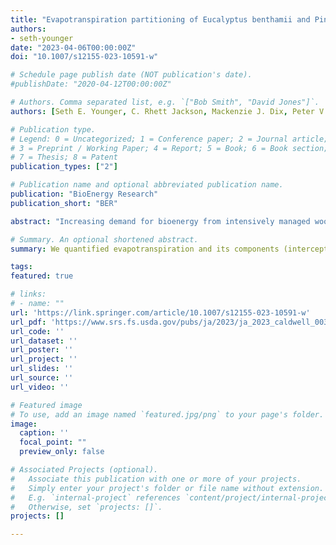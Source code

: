 ```yaml
---
title: "Evapotranspiration partitioning of Eucalyptus benthamii and Pinus taeda during early stand development"
authors:
- seth-younger
date: "2023-04-06T00:00:00Z"
doi: "10.1007/s12155-023-10591-w"

# Schedule page publish date (NOT publication's date).
#publishDate: "2020-04-12T00:00:00Z"

# Authors. Comma separated list, e.g. `["Bob Smith", "David Jones"]`.
authors: [Seth E. Younger, C. Rhett Jackson, Mackenzie J. Dix, Peter V. Caldwell, Doug P. Aubrey]

# Publication type.
# Legend: 0 = Uncategorized; 1 = Conference paper; 2 = Journal article;
# 3 = Preprint / Working Paper; 4 = Report; 5 = Book; 6 = Book section;
# 7 = Thesis; 8 = Patent
publication_types: ["2"]

# Publication name and optional abbreviated publication name.
publication: "BioEnergy Research"
publication_short: "BER"

abstract: "Increasing demand for bioenergy from intensively managed woody crops raises concerns of increased evapotranspiration and potential decreases in water yield. Pinus taeda (loblolly pine) is currently the most cultivated species in the southeastern U.S., the country's wood basket. However, Eucalyptus species could achieve greater productivity but with unknown ramifications for water budgets. To address the knowledge gap, we determined annual water budgets of loblolly pine and Eucalyptus benthamii (eucalypt) from growing years three through five in a replicated (n=3) two-factor design comparing species and groundwater depth. Paired plots were established across a depth-to-groundwater gradient from shallow (~2 m) to deep (~8 m). Hydrologic budgets were constructed by measuring precipitation, interception, soil evaporation, and transpiration. Eucalypt evapotranspiration and above-ground biomass production for growing years three through five were on average 23 and 13% greater than pine, respectively, however evapotranspiration did not differ across groundwater depths. At the end of growing year five, eucalypt had higher transpiration and evapotranspiration per unit area than pine. Soil evaporation was substantial in young plantations (nearly 500mm) in growing year three but declined as the canopy closed. Partitioning of evapotranspiration components in developing bioenergy plantations was dynamic due to canopy development driven decreases in soil evaporation and increases in transpiration and interception, total evapotranspiration was less variable from year to year. Water use efficiency (WUE, kg biomass/m3 H2O) per unit evapotranspiration was similar between species but WUE per unit transpiration was higher in pine. Considering total evapotranspiration in young plantations can affect WUE interpretations."

# Summary. An optional shortened abstract.
summary: We quantified evapotranspiration and its components (interception, soil evaporation, transpiration) in young bioenergy plantations.

tags:
featured: true

# links:
# - name: ""
url: 'https://link.springer.com/article/10.1007/s12155-023-10591-w'
url_pdf: 'https://www.srs.fs.usda.gov/pubs/ja/2023/ja_2023_caldwell_003.pdf'
url_code: ''
url_dataset: ''
url_poster: ''
url_project: ''
url_slides: ''
url_source: ''
url_video: ''

# Featured image
# To use, add an image named `featured.jpg/png` to your page's folder. 
image:
  caption: ''
  focal_point: ""
  preview_only: false

# Associated Projects (optional).
#   Associate this publication with one or more of your projects.
#   Simply enter your project's folder or file name without extension.
#   E.g. `internal-project` references `content/project/internal-project/index.md`.
#   Otherwise, set `projects: []`.
projects: []

---
```

